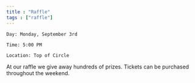 ```yaml
---
title : "Raffle"
tags : ["raffle"]
---
```


`Day: Monday, September 3rd`

`Time: 5:00 PM`

`Location: Top of Circle`

At our raffle we give away hundreds of prizes. Tickets can be purchased throughout the weekend.